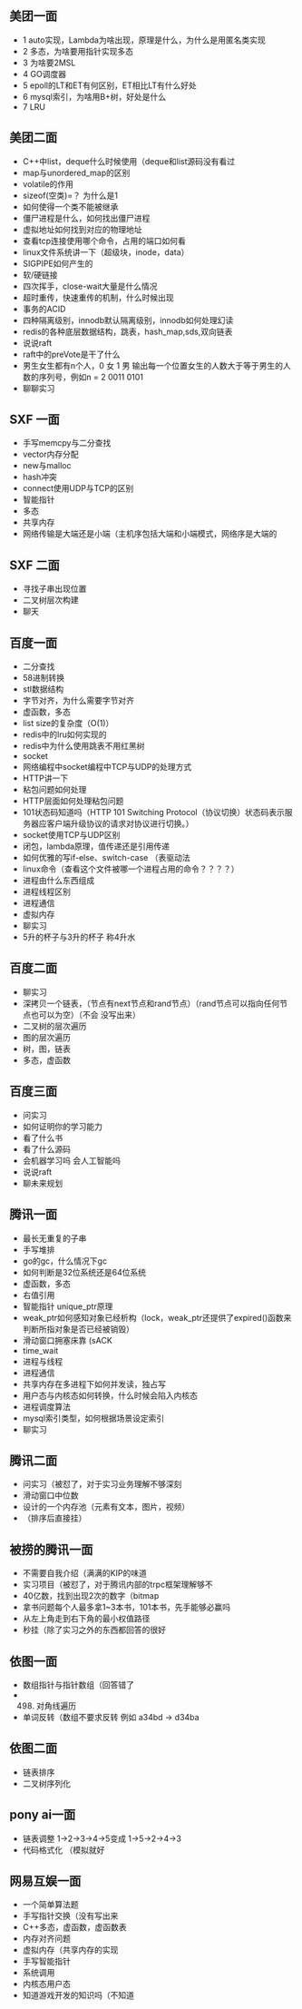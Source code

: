 ## 美团一面

+ 1 auto实现，Lambda为啥出现，原理是什么，为什么是用匿名类实现
+ 2 多态，为啥要用指针实现多态
+ 3 为啥要2MSL
+ 4 GO调度器
+ 5 epoll的LT和ET有何区别，ET相比LT有什么好处
+ 6 mysql索引，为啥用B+树，好处是什么
+ 7 LRU

## 美团二面

+ C++中list，deque什么时候使用（deque和list源码没有看过
+ map与unordered_map的区别
+ volatile的作用
+ sizeof(空类)=？ 为什么是1
+ 如何使得一个类不能被继承
+ 僵尸进程是什么，如何找出僵尸进程
+ 虚拟地址如何找到对应的物理地址
+ 查看tcp连接使用哪个命令，占用的端口如何看
+ linux文件系统讲一下（超级块，inode，data）
+ SIGPIPE如何产生的
+ 软/硬链接
+ 四次挥手，close-wait大量是什么情况
+ 超时重传，快速重传的机制，什么时候出现
+ 事务的ACID
+ 四种隔离级别，innodb默认隔离级别，innodb如何处理幻读
+ redis的各种底层数据结构，跳表，hash_map,sds,双向链表
+ 说说raft
+ raft中的preVote是干了什么
+ 男生女生都有n个人，0 女  1 男  输出每一个位置女生的人数大于等于男生的人数的序列号，例如n = 2  0011 0101
+ 聊聊实习

## SXF 一面
+ 手写memcpy与二分查找
+ vector内存分配
+ new与malloc
+ hash冲突
+ connect使用UDP与TCP的区别
+ 智能指针
+ 多态
+ 共享内存
+ 网络传输是大端还是小端（主机序包括大端和小端模式，网络序是大端的

## SXF 二面
+ 寻找子串出现位置
+ 二叉树层次构建
+ 聊天

## 百度一面
+ 二分查找
+ 58进制转换
+ stl数据结构
+ 字节对齐，为什么需要字节对齐
+ 虚函数，多态
+ list size的复杂度（O(1)）
+ redis中的lru如何实现的
+ redis中为什么使用跳表不用红黑树
+ socket
+ 网络编程中socket编程中TCP与UDP的处理方式
+ HTTP讲一下
+ 粘包问题如何处理
+ HTTP层面如何处理粘包问题
+ 101状态码知道吗（HTTP 101 Switching Protocol（协议切换）状态码表示服务器应客户端升级协议的请求对协议进行切换。）
+ socket使用TCP与UDP区别
+ 闭包，lambda原理，值传递还是引用传递
+ 如何优雅的写if-else、switch-case （表驱动法
+ linux命令（查看这个文件被哪一个进程占用的命令？？？？）
+ 进程由什么东西组成
+ 进程线程区别
+ 进程通信
+ 虚拟内存
+ 聊实习
+ 5升的杯子与3升的杯子 称4升水

## 百度二面
+ 聊实习
+ 深拷贝一个链表，（节点有next节点和rand节点）（rand节点可以指向任何节点也可以为空）（不会 没写出来）
+ 二叉树的层次遍历
+ 图的层次遍历
+ 树，图，链表
+ 多态，虚函数

## 百度三面
+ 问实习
+ 如何证明你的学习能力
+ 看了什么书
+ 看了什么源码
+ 会机器学习吗 会人工智能吗
+ 说说raft
+ 聊未来规划

## 腾讯一面
+ 最长无重复的子串
+ 手写堆排
+ go的gc，什么情况下gc
+ 如何判断是32位系统还是64位系统
+ 虚函数，多态
+ 右值引用
+ 智能指针 unique_ptr原理
+ weak_ptr如何感知对象已经析构（lock，weak_ptr还提供了expired()函数来判断所指对象是否已经被销毁）
+ 滑动窗口拥塞床靠 (sACK
+ time_wait
+ 进程与线程
+ 进程通信
+ 共享内存在多进程下如何并发读，独占写
+ 用户态与内核态如何转换，什么时候会陷入内核态
+ 进程调度算法
+ mysql索引类型，如何根据场景设定索引
+ 聊实习

## 腾讯二面
+ 问实习（被怼了，对于实习业务理解不够深刻
+ 滑动窗口中位数
+ 设计的一个内存池（元素有文本，图片，视频）
+ （排序后直接挂）

## 被捞的腾讯一面
+ 不需要自我介绍（满满的KIP的味道
+ 实习项目（被怼了，对于腾讯内部的trpc框架理解够不
+ 40亿数，找到出现2次的数字（bitmap
+ 拿书问题每个人最多拿1~3本书，101本书，先手能够必赢吗
+ 从左上角走到右下角的最小权值路径
+ 秒挂（除了实习之外的东西都回答的很好

## 依图一面
+ 数组指针与指针数组（回答错了
+ 498. 对角线遍历
+ 单词反转（数组不要求反转  例如 a34bd -> d34ba

## 依图二面
+ 链表排序
+ 二叉树序列化

## pony ai一面
+ 链表调整  1->2->3->4->5变成 1->5->2->4->3
+ 代码格式化 （模拟就好

## 网易互娱一面
+ 一个简单算法题
+ 手写指针交换（没有写出来
+ C++多态，虚函数，虚函数表
+ 内存对齐问题
+ 虚拟内存（共享内存的实现
+ 手写智能指针
+ 系统调用
+ 内核态用户态
+ 知道游戏开发的知识吗（不知道
